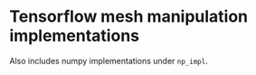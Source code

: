 # Tensorflow mesh manipulation implementations

Also includes numpy implementations under `np_impl`.
